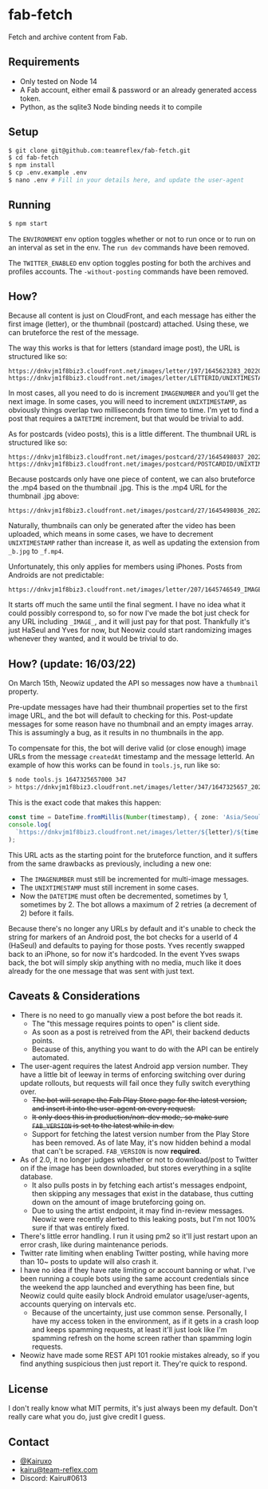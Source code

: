 # fab-fetch
Fetch and archive content from Fab.

## Requirements
- Only tested on Node 14
- A Fab account, either email & password or an already generated access token.
- Python, as the sqlite3 Node binding needs it to compile

## Setup
```bash
$ git clone git@github.com:teamreflex/fab-fetch.git
$ cd fab-fetch
$ npm install
$ cp .env.example .env
$ nano .env # Fill in your details here, and update the user-agent
```

## Running
```bash
$ npm start
```

The `ENVIRONMENT` env option toggles whether or not to run once or to run on an interval as set in the env. The `run dev` commands have been removed.

The `TWITTER_ENABLED` env option toggles posting for both the archives and profiles accounts. The `-without-posting` commands have been removed.

## How?
Because all content is just on CloudFront, and each message has either the first image (letter), or the thumbnail (postcard) attached. Using these, we can bruteforce the rest of the message.

The way this works is that for letters (standard image post), the URL is structured like so:
```
https://dnkvjm1f8biz3.cloudfront.net/images/letter/197/1645623283_20220223223440_1_f.jpg
https://dnkvjm1f8biz3.cloudfront.net/images/letter/LETTERID/UNIXTIMESTAMP_DATETIME_IMAGENUMBER_f.jpg
```
In most cases, all you need to do is increment `IMAGENUMBER` and you'll get the next image. In some cases, you will need to increment `UNIXTIMESTAMP`, as obviously things overlap two milliseconds from time to time. I'm yet to find a post that requires a `DATETIME` increment, but that would be trivial to add.

As for postcards (video posts), this is a little different. The thumbnail URL is structured like so:
```
https://dnkvjm1f8biz3.cloudfront.net/images/postcard/27/1645498037_20220222114713_b.jpg
https://dnkvjm1f8biz3.cloudfront.net/images/postcard/POSTCARDID/UNIXTIMESTAMP_DATETIME_b.jpg
```
Because postcards only have one piece of content, we can also bruteforce the .mp4 based on the thumbnail .jpg. This is the .mp4 URL for the thumbnail .jpg above:
```
https://dnkvjm1f8biz3.cloudfront.net/images/postcard/27/1645498036_20220222114713_f.mp4
```

Naturally, thumbnails can only be generated after the video has been uploaded, which means in some cases, we have to decrement `UNIXTIMESTAMP` rather than increase it, as well as updating the extension from `_b.jpg` to `_f.mp4`.

Unfortunately, this only applies for members using iPhones. Posts from Androids are not predictable:
```
https://dnkvjm1f8biz3.cloudfront.net/images/letter/207/1645746549_IMAGE_20220225_084902_2362453240698742359844.jpg
```
It starts off much the same until the final segment. I have no idea what it could possibly correspond to, so for now I've made the bot just check for any URL including `_IMAGE_`, and it will just pay for that post. Thankfully it's just HaSeul and Yves for now, but Neowiz could start randomizing images whenever they wanted, and it would be trivial to do.

## How? (update: 16/03/22)

On March 15th, Neowiz updated the API so messages now have a `thumbnail` property.

Pre-update messages have had their thumbnail properties set to the first image URL, and the bot will default to checking for this. Post-update messages for some reason have no thumbnail and an empty images array. This is assumingly a bug, as it results in no thumbnails in the app.

To compensate for this, the bot will derive valid (or close enough) image URLs from the message `createdAt` timestamp and the message letterId. An example of how this works can be found in `tools.js`, run like so:

```bash
$ node tools.js 1647325657000 347
> https://dnkvjm1f8biz3.cloudfront.net/images/letter/347/1647325657_20220315152737_1_f.jpg
```

This is the exact code that makes this happen:

```ts
const time = DateTime.fromMillis(Number(timestamp), { zone: 'Asia/Seoul' });
console.log(
  `https://dnkvjm1f8biz3.cloudfront.net/images/letter/${letter}/${time.toFormat('X')}_${time.toFormat('yyyyMMddHHmmss')}_1_f.jpg`
);
```

This URL acts as the starting point for the bruteforce function, and it suffers from the same drawbacks as previously, including a new one:
  - The `IMAGENUMBER` must still be incremented for multi-image messages.
  - The `UNIXTIMESTAMP` must still increment in some cases.
  - Now the `DATETIME` must often be decremented, sometimes by 1, sometimes by 2. The bot allows a maximum of 2 retries (a decrement of 2) before it fails.

Because there's no longer any URLs by default and it's unable to check the string for markers of an Android post, the bot checks for a userId of 4 (HaSeul) and defaults to paying for those posts. Yves recently swapped back to an iPhone, so for now it's hardcoded. In the event Yves swaps back, the bot will simply skip anything with no media, much like it does already for the one message that was sent with just text.

## Caveats & Considerations
- There is no need to go manually view a post before the bot reads it.
    - The "this message requires points to open" is client side.
    - As soon as a post is retreived from the API, their backend deducts points.
    - Because of this, anything you want to do with the API can be entirely automated.
- The user-agent requires the latest Android app version number. They have a little bit of leeway in terms of enforcing switching over during update rollouts, but requests will fail once they fully switch everything over.
    - ~~The bot will scrape the Fab Play Store page for the latest version, and insert it into the user-agent on every request.~~
    - ~~It only does this in production/non-dev mode, so make sure `FAB_VERSION` is set to the latest while in dev.~~
    - Support for fetching the latest version number from the Play Store has been removed. As of late May, it's now hidden behind a modal that can't be scraped. `FAB_VERSION` is now **required**.
- As of 2.0, it no longer judges whether or not to download/post to Twitter on if the image has been downloaded, but stores everything in a sqlite database.
    - It also pulls posts in by fetching each artist's messages endpoint, then skipping any messages that exist in the database, thus cutting down on the amount of image bruteforcing going on.
    - Due to using the artist endpoint, it may find in-review messages. Neowiz were recently alerted to this leaking posts, but I'm not 100% sure if that was entirely fixed.
- There's little error handling. I run it using pm2 so it'll just restart upon an error crash, like during maintenance periods.
- Twitter rate limiting when enabling Twitter posting, while having more than 10~ posts to update will also crash it.
- I have no idea if they have rate limiting or account banning or what. I've been running a couple bots using the same account credentials since the weekend the app launched and everything has been fine, but Neowiz could quite easily block Android emulator usage/user-agents, accounts querying on intervals etc.
    - Because of the uncertainty, just use common sense. Personally, I have my access token in the environment, as if it gets in a crash loop and keeps spamming requests, at least it'll just look like I'm spamming refresh on the home screen rather than spamming login requests.
- Neowiz have made some REST API 101 rookie mistakes already, so if you find anything suspicious then just report it. They're quick to respond.

## License
I don't really know what MIT permits, it's just always been my default. Don't really care what you do, just give credit I guess.

## Contact
- [@Kairuxo](https://twitter.com/Kairuxo)
- kairu@team-reflex.com
- Discord: Kairu#0613